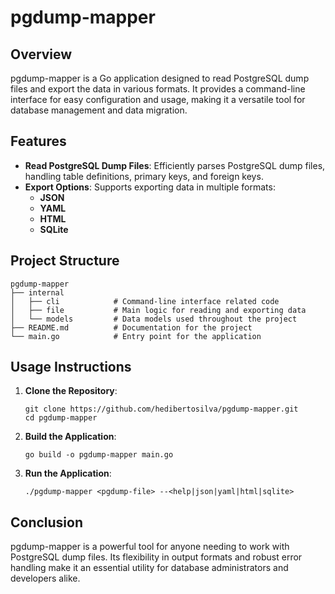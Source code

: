 # pgdump-mapper

## Overview

pgdump-mapper is a Go application designed to read PostgreSQL dump files and export the data in various formats. It provides a command-line interface for easy configuration and usage, making it a versatile tool for database management and data migration.

## Features

- **Read PostgreSQL Dump Files**: Efficiently parses PostgreSQL dump files, handling table definitions, primary keys, and foreign keys.
- **Export Options**: Supports exporting data in multiple formats:
  - **JSON**
  - **YAML**
  - **HTML**
  - **SQLite**

## Project Structure

```
pgdump-mapper
├── internal
│   ├── cli            # Command-line interface related code
│   ├── file           # Main logic for reading and exporting data
│   └── models         # Data models used throughout the project
├── README.md          # Documentation for the project
└── main.go            # Entry point for the application
```

## Usage Instructions

1. **Clone the Repository**:
   ```
   git clone https://github.com/hedibertosilva/pgdump-mapper.git
   cd pgdump-mapper
   ```

2. **Build the Application**:
   ```
   go build -o pgdump-mapper main.go
   ```

3. **Run the Application**:
   ```
   ./pgdump-mapper <pgdump-file> --<help|json|yaml|html|sqlite>
   ```

## Conclusion

pgdump-mapper is a powerful tool for anyone needing to work with PostgreSQL dump files. Its flexibility in output formats and robust error handling make it an essential utility for database administrators and developers alike.